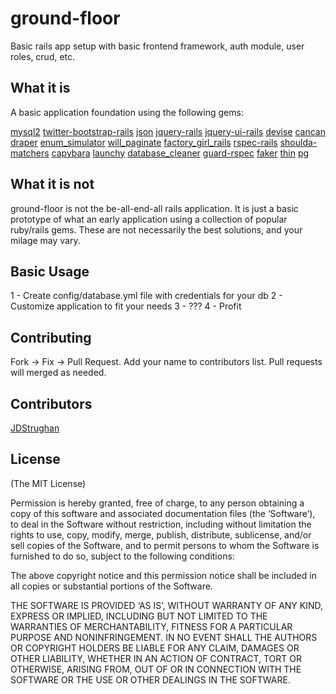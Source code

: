 # ground-floor

Basic rails app setup with basic frontend framework, auth module, user roles, crud, etc.

## What it is

A basic application foundation using the following gems: 

[mysql2](https://github.com/brianmario/mysql2)
[twitter-bootstrap-rails](https://github.com/seyhunak/twitter-bootstrap-rails)
[json](http://flori.github.com/json/)
[jquery-rails](https://github.com/rails/jquery-rails)
[jquery-ui-rails](https://github.com/joliss/jquery-ui-rails)
[devise](https://github.com/plataformatec/devise)
[cancan](https://github.com/ryanb/cancan)
[draper](https://github.com/drapergem/draper)
[enum_simulator](https://github.com/centresource/enum_simulator)
[will_paginate](https://github.com/mislav/will_paginate)
[factory_girl_rails](http://github.com/thoughtbot/factory_girl_rails)
[rspec-rails](https://github.com/rspec/rspec-rails)
[shoulda-matchers](https://github.com/thoughtbot/shoulda-matchers)
[capybara](https://github.com/jnicklas/capybara)
[launchy](https://github.com/copiousfreetime/launchy)
[database_cleaner](https://github.com/bmabey/database_cleaner)
[guard-rspec](https://github.com/guard/guard-rspec)
[faker](http://faker.rubyforge.org/)
[thin](http://code.macournoyer.com/thin/)
[pg](https://bitbucket.org/ged/ruby-pg/wiki/Home)

## What it is not

ground-floor is not the be-all-end-all rails application.  It is just a basic prototype of what an early application using a collection of popular ruby/rails gems.  These are not necessarily the best solutions, and your milage may vary.

## Basic Usage

1 - Create config/database.yml file with credentials for your db
2 - Customize application to fit your needs
3 - ???
4 - Profit

## Contributing
Fork -> Fix -> Pull Request.  Add your name to contributors list.  Pull requests will merged as needed.

## Contributors
[JDStrughan](http://github.com/JDStraughan)

## License
(The MIT License)

Permission is hereby granted, free of charge, to any person obtaining a copy of this software and associated documentation files (the ‘Software’), to deal in the Software without restriction, including without limitation the rights to use, copy, modify, merge, publish, distribute, sublicense, and/or sell copies of the Software, and to permit persons to whom the Software is furnished to do so, subject to the following conditions:

The above copyright notice and this permission notice shall be included in all copies or substantial portions of the Software.

THE SOFTWARE IS PROVIDED ‘AS IS’, WITHOUT WARRANTY OF ANY KIND, EXPRESS OR IMPLIED, INCLUDING BUT NOT LIMITED TO THE WARRANTIES OF MERCHANTABILITY, FITNESS FOR A PARTICULAR PURPOSE AND NONINFRINGEMENT. IN NO EVENT SHALL THE AUTHORS OR COPYRIGHT HOLDERS BE LIABLE FOR ANY CLAIM, DAMAGES OR OTHER LIABILITY, WHETHER IN AN ACTION OF CONTRACT, TORT OR OTHERWISE, ARISING FROM, OUT OF OR IN CONNECTION WITH THE SOFTWARE OR THE USE OR OTHER DEALINGS IN THE SOFTWARE.